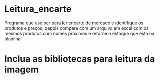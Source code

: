 # Leitura_encarte
Programa que use ocr para ler encarte de mercado e identifique os produtos e preços, depois compare com um arquivo em excel com os mesmos produtos com nomes proximos e retorne o estoque que esta na planilha

# Inclua as bibliotecas para leitura da imagem
